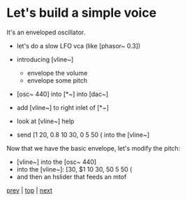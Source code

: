 # Let's build a simple voice

It's an enveloped oscillator.

* let's do a slow LFO vca (like [phasor~ 0.3])
* introducing [vline~]
  * envelope the volume
  * envelope some pitch

* [osc~ 440] into [\*\~] into [dac~]
* add [vline~] to right inlet of [*~]
 * look at [vline~] help
 * send [1 20, 0.8 10 30, 0 5 50 ( into the [vline~]
 
 Now that we have the basic envelope, let's modify the pitch:
 
* [vline~] into the [osc~ 440]
* into the [vline~]: [30, $1 10 30, 50 5 50 (
* and then an hslider that feeds an mtof

[prev](../05_Some_Fundamentals/) |
[top](https://github.com/breedx2/strangeloop_2019_pd_workshop) |
[next](../07_More_Fundamentals/) 
